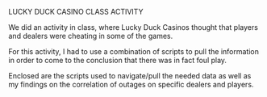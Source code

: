 LUCKY DUCK CASINO CLASS ACTIVITY


We did an activity in class, where Lucky Duck Casinos thought that players and dealers were cheating in some of the games. 

For this activity, I had to use a combination of scripts to pull the information in order to come to the conclusion that there was in fact foul play. 

Enclosed are the scripts used to navigate/pull the needed data as well as my findings on the correlation of outages on specific dealers and players. 
